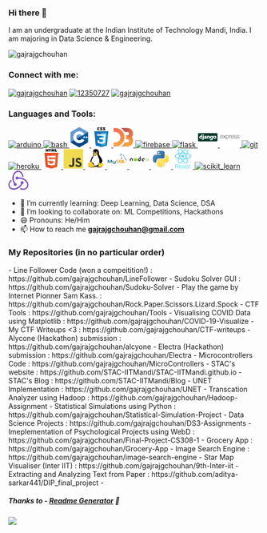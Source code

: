 ### Hi there 👋

I am an undergraduate at the Indian Institute of Technology Mandi, India. I am majoring in Data Science & Engineering.
<p align="left"> <img src="https://komarev.com/ghpvc/?username=gajrajgchouhan&label=Profile%20views&color=0e75b6&style=flat" alt="gajrajgchouhan" /> </p>

<h3 align="left">Connect with me:</h3>
<p align="left">
<a href="https://linkedin.com/in/gajrajgchouhan" target="blank"><img align="center" src="https://raw.githubusercontent.com/rahuldkjain/github-profile-readme-generator/master/src/images/icons/Social/linked-in-alt.svg" alt="gajrajgchouhan" height="30" width="40" /></a>
<a href="https://stackoverflow.com/users/12350727" target="blank"><img align="center" src="https://raw.githubusercontent.com/rahuldkjain/github-profile-readme-generator/master/src/images/icons/Social/stack-overflow.svg" alt="12350727" height="30" width="40" /></a>
<a href="https://kaggle.com/gajrajgchouhan" target="blank"><img align="center" src="https://raw.githubusercontent.com/rahuldkjain/github-profile-readme-generator/master/src/images/icons/Social/kaggle.svg" alt="gajrajgchouhan" height="30" width="40" /></a>
</p>

<h3 align="left">Languages and Tools:</h3>
<p align="left"> <a href="https://www.arduino.cc/" target="_blank"> <img src="https://cdn.worldvectorlogo.com/logos/arduino-1.svg" alt="arduino" width="40" height="40"/> </a> <a href="https://www.gnu.org/software/bash/" target="_blank"> <img src="https://www.vectorlogo.zone/logos/gnu_bash/gnu_bash-icon.svg" alt="bash" width="40" height="40"/> </a> <a href="https://www.w3schools.com/cpp/" target="_blank"> <img src="https://raw.githubusercontent.com/devicons/devicon/master/icons/cplusplus/cplusplus-original.svg" alt="cplusplus" width="40" height="40"/> </a> <a href="https://www.w3schools.com/css/" target="_blank"> <img src="https://raw.githubusercontent.com/devicons/devicon/master/icons/css3/css3-original-wordmark.svg" alt="css3" width="40" height="40"/> </a> <a href="https://d3js.org/" target="_blank"> <img src="https://raw.githubusercontent.com/devicons/devicon/master/icons/d3js/d3js-original.svg" alt="d3js" width="40" height="40"/> </a> <a href="https://firebase.google.com/" target="_blank" rel="noreferrer"> <img src="https://www.vectorlogo.zone/logos/firebase/firebase-icon.svg" alt="firebase" width="40" height="40"/> </a> <a href="https://flask.palletsprojects.com/" target="_blank" rel="noreferrer"> <img src="https://www.vectorlogo.zone/logos/pocoo_flask/pocoo_flask-icon.svg" alt="flask" width="40" height="40"/> </a> <a href="https://www.djangoproject.com/" target="_blank"> <img src="https://raw.githubusercontent.com/devicons/devicon/master/icons/django/django-original.svg" alt="django" width="40" height="40"/> </a> <a href="https://expressjs.com" target="_blank"> <img src="https://raw.githubusercontent.com/devicons/devicon/master/icons/express/express-original-wordmark.svg" alt="express" width="40" height="40"/> </a> <a href="https://git-scm.com/" target="_blank"> <img src="https://www.vectorlogo.zone/logos/git-scm/git-scm-icon.svg" alt="git" width="40" height="40"/> </a> <a href="https://www.w3.org/html/" target="_blank"> <img src="https://www.vectorlogo.zone/logos/heroku/heroku-icon.svg" alt="heroku" width="40" height="40"/> </a> <a href="https://www.w3.org/html/" target="_blank" rel="noreferrer"> <img src="https://raw.githubusercontent.com/devicons/devicon/master/icons/html5/html5-original-wordmark.svg" alt="html5" width="40" height="40"/> </a> <a href="https://developer.mozilla.org/en-US/docs/Web/JavaScript" target="_blank"> <img src="https://raw.githubusercontent.com/devicons/devicon/master/icons/javascript/javascript-original.svg" alt="javascript" width="40" height="40"/> </a> <a href="https://www.linux.org/" target="_blank"> <img src="https://raw.githubusercontent.com/devicons/devicon/master/icons/linux/linux-original.svg" alt="linux" width="40" height="40"/> </a> <a href="https://www.mysql.com/" target="_blank"> <img src="https://raw.githubusercontent.com/devicons/devicon/master/icons/mysql/mysql-original-wordmark.svg" alt="mysql" width="40" height="40"/> </a> <a href="https://nodejs.org" target="_blank"> <img src="https://raw.githubusercontent.com/devicons/devicon/master/icons/nodejs/nodejs-original-wordmark.svg" alt="nodejs" width="40" height="40"/> </a> <a href="https://www.python.org" target="_blank"> <img src="https://raw.githubusercontent.com/devicons/devicon/master/icons/python/python-original.svg" alt="python" width="40" height="40"/> </a> <a href="https://reactjs.org/" target="_blank"> <img src="https://raw.githubusercontent.com/devicons/devicon/master/icons/react/react-original-wordmark.svg" alt="react" width="40" height="40"/> </a> <a href="https://scikit-learn.org/" target="_blank"> <img src="https://upload.wikimedia.org/wikipedia/commons/0/05/Scikit_learn_logo_small.svg" alt="scikit_learn" width="40" height="40"/> </a> <a href="https://redux.js.org" target="_blank" rel="noreferrer"> <img src="https://raw.githubusercontent.com/devicons/devicon/master/icons/redux/redux-original.svg" alt="redux" width="40" height="40"/> </a>  </p>


<!-- - 🔭 I’m currently working on ... 
- 🤔 I’m looking for help with ...
- 💬 Ask me about ...
- ⚡ Fun fact:-->
- 🌱 I’m currently learning: Deep Learning, Data Science, DSA
- 👯 I’m looking to collaborate on: ML Competitions, Hackathons
- 😄 Pronouns: He/Him
- 📫 How to reach me **gajrajgchouhan@gmail.com**

<h3 align="left">My Repositories (in no particular order)</h3>
- Line Follower Code (won a compeitition!) : https://github.com/gajrajgchouhan/LineFollower
- Sudoku Solver GUI : https://github.com/gajrajgchouhan/Sudoku-Solver
- Play the game by Internet Pionner Sam Kass. : https://github.com/gajrajgchouhan/Rock.Paper.Scissors.Lizard.Spock
- CTF Tools : https://github.com/gajrajgchouhan/Tools
- Visualising COVID Data using Matplotlib : https://github.com/gajrajgchouhan/COVID-19-Visualize
- My CTF Writeups <3 : https://github.com/gajrajgchouhan/CTF-writeups
- Alycone (Hackathon) submission : https://github.com/gajrajgchouhan/alcyone
- Electra (Hackathon) submission : https://github.com/gajrajgchouhan/Electra
- Microcontrollers Code : https://github.com/gajrajgchouhan/MicroControllers
- STAC's website : https://github.com/STAC-IITMandi/STAC-IITMandi.github.io
- STAC's Blog : https://github.com/STAC-IITMandi/Blog
- UNET Implementation : https://github.com/gajrajgchouhan/UNET
- Transcation Analyzer using Hadoop : https://github.com/gajrajgchouhan/Hadoop-Assignment
- Statistical Simulations using Python : https://github.com/gajrajgchouhan/Statistical-Simulation-Project
- Data Science Projects : https://github.com/gajrajgchouhan/DS3-Assignments
- Imeplementation of Psychological Projects using WebD : https://github.com/gajrajgchouhan/Final-Project-CS308-1
- Grocery App : https://github.com/gajrajgchouhan/Grocery-App
- Image Search Engine : https://github.com/gajrajgchouhan/image-search-engine
- Star Map Visualiser (Inter IIT) : https://github.com/gajrajgchouhan/9th-Inter-iit
- Extracting and Analyzing Text from Paper : https://github.com/aditya-sarkar441/DIP_final_project
- 

<h5>Thanks to - <a href="https://rahuldkjain.github.io/gh-profile-readme-generator/">Readme Generator</a> 🚀 </h5>

![](https://hit.yhype.me/github/profile?user_id=54475046)
